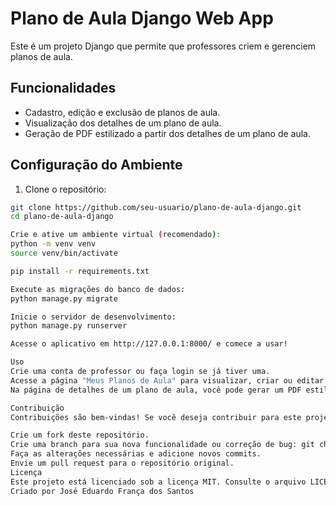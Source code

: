 # Plano de Aula Django Web App

Este é um projeto Django que permite que professores criem e gerenciem planos de aula.

## Funcionalidades

- Cadastro, edição e exclusão de planos de aula.
- Visualização dos detalhes de um plano de aula.
- Geração de PDF estilizado a partir dos detalhes de um plano de aula.

## Configuração do Ambiente

1. Clone o repositório:

```bash
git clone https://github.com/seu-usuario/plano-de-aula-django.git
cd plano-de-aula-django

Crie e ative um ambiente virtual (recomendado):
python -m venv venv
source venv/bin/activate

pip install -r requirements.txt

Execute as migrações do banco de dados:
python manage.py migrate

Inicie o servidor de desenvolvimento:
python manage.py runserver

Acesse o aplicativo em http://127.0.0.1:8000/ e comece a usar!

Uso
Crie uma conta de professor ou faça login se já tiver uma.
Acesse a página "Meus Planos de Aula" para visualizar, criar ou editar planos de aula.
Na página de detalhes de um plano de aula, você pode gerar um PDF estilizado clicando no botão "Gerar PDF".

Contribuição
Contribuições são bem-vindas! Se você deseja contribuir para este projeto, siga estas etapas:

Crie um fork deste repositório.
Crie uma branch para sua nova funcionalidade ou correção de bug: git checkout -b feature-nova-funcionalidade.
Faça as alterações necessárias e adicione novos commits.
Envie um pull request para o repositório original.
Licença
Este projeto está licenciado sob a licença MIT. Consulte o arquivo LICENSE para obter mais detalhes.
Criado por José Eduardo França dos Santos
